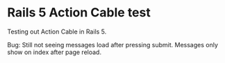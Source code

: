 # Rails 5 Action Cable test

Testing out Action Cable in Rails 5.

Bug:
Still not seeing messages load after pressing submit. Messages only show on index after page reload. 
